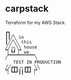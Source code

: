 # carpstack

Terraform for my AWS Stack.

<pre>
┏┓ 
┃┃╱╲ in
┃╱╱╲╲ this
╱╱╭╮╲╲ house
▔▏┗┛▕▔ we
╱▔▔▔▔▔▔▔▔▔▔╲ 
   TEST IN PRODUCTION
╱╱┏┳┓╭╮┏┳┓ ╲╲ 
▔▏┗┻┛┃┃┗┻┛▕▔
</pre>
